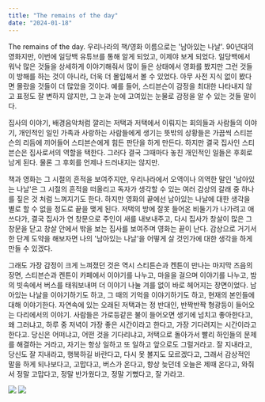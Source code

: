 ```yaml
---
title: "The remains of the day"
date: "2024-01-18"
---
```


The remains of the day. 우리나라의 책/영화 이름으로는 '남아있는 나날'. 90년대의 영화지만, 이번에 일당백 유튜브를 통해 알게 되었고, 이제야 보게 되었다. 일당백에서 워낙 많은 것들을 상세하게 이야기해줘서 많이 들은 상태에서 영화를 봤지만 그런 것들이 방해를 하는 것이 아니라, 더욱 더 몰입해서 볼 수 있었다. 아무 사전 지식 없이 봤다면 몰랐을 것들이 더 많았을 것이다. 예를 들어, 스티븐슨이 감정을 최대한 나타내지 않고 표정도 잘 변하지 않지만, 그 눈과 눈에 고여있는 눈물로 감정을 알 수 있는 것들 말이다.



집사의 이야기, 배경음악처럼 깔리는 저택과 저택에서 이뤄지는 회의들과 사람들의 이야기, 개인적인 일인 가족과 사랑하는 사람들에게 생기는 뜻밖의 상황들은 가끔씩 스티븐슨의 리듬에 끼어들어 스티븐슨에게 힘든 판단을 하게 만든다. 하지만 결국 집사인 스티븐슨은 집사로서의 역할을 택한다. 그러다 결국 그때마다 놓친 개인적인 일들은 후회로 남게 된다. 물론 그 후회를 언제나 드러내지는 않지만.



책과 영화는 그 시절의 흔적을 보여주지만, 우리나라에서 오역이나 의역한 말인 '남아있는 나날'은 그 시절의 흔적을 떠올리고 독자가 생각할 수 있는 여러 감상의 갈래 중 하나를 짚은 것 처럼 느껴지기도 한다. 하지만 영화의 끝에선 남아있는 나날에 대한 생각을 별로 할 수 없을 정도로 끝을 맺게 된다. 저택의 방에 잘못 들어온 비둘기가 나가려고 애쓰다가, 결국 집사가 연 창문으로 주인이 새를 내보내주고, 다시 집사가 창살이 많은 그 창문을 닫고 창살 안에서 밖을 보는 집사를 보여주며 영화는 끝이 난다. 감상으로 거기서 한 단계 도약을 해보자면 나의 '남아있는 나날'을 어떻게 살 것인가에 대한 생각을 하게 만들 수 있겠다.



그래도 가장 감정이 크게 느껴졌던 것은 역시 스티튼슨과 켄튼이 만나는 마지막 즈음의 장면, 스티븐슨과 켄튼이 카페에서 이야기를 나누고, 마을을 걸으며 이야기를 나누고, 밤의 빗속에서 버스를 태워보내며 더 이야기 나눌 겨를 없이 바로 헤어지는 장면이었다. 남아있는 나날을 이야기하기도 하고, 그 때의 기억을 이야기하기도 하고, 현재의 본인들에 대해 이야기한다. 자연속에 있는 오래된 저택과는 정 반대인, 반짝반짝 형광등이 들어오는 다리에서의 이야기. 사람들은 가로등같은 불이 들어오면 생기에 넘치고 좋아한다고, 왜 그러냐고, 하루 중 저녁이 가장 좋은 시간이라고 한다고, 가장 기다려지는 시간이라고 한다고. 당신은 어떠냐고, 어떤 것을 기다리냐고, 저택으로 돌아가서 빨리 하인들의 문제를 해결하는 거라고, 자기는 항상 일하고 또 일하고 앞으로도 그럴거라고. 잘 지내라고, 당신도 잘 지내라고, 행복하길 바란다고, 다시 못 볼지도 모르겠다고, 그래서 감상적인 말을 하게 되나보다고, 고맙다고, 버스가 온다고, 항상 늦던데 오늘은 제때 온다고, 와줘서 정말 고맙다고, 정말 반가웠다고, 정말 기뻤다고, 잘 가라고.

![](../photo/2023-11-26-the_remains-1.heic)
![](../photo/2023-11-26-the_remains-2.heic)